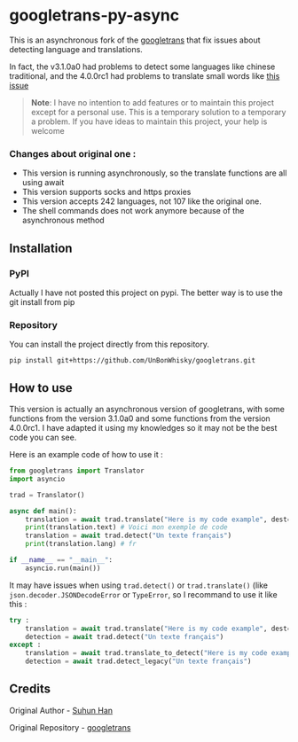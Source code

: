 # googletrans-py-async

This is an asynchronous fork of the [googletrans](https://github.com/ssut/py-googletrans) that fix issues about detecting language and translations.

In fact, the v3.1.0a0 had problems to detect some languages like chinese traditional, and the 4.0.0rc1 had problems to translate small words like [this issue](https://github.com/ssut/py-googletrans/issues/394)

> **Note**: I have no intention to add features or to maintain this project except for a personal use. This is a temporary solution to a temporary a problem. If you have ideas to maintain this project, your help is welcome

### Changes about original one :

- This version is running asynchronously, so the translate functions are all using await
- This version supports socks and https proxies
- This version accepts 242 languages, not 107 like the original one.
- The shell commands does not work anymore because of the asynchronous method

## Installation

### PyPI

Actually I have not posted this project on pypi. The better way is to use the git install from pip

### Repository

You can install the project directly from this repository.

```shell
pip install git+https://github.com/UnBonWhisky/googletrans.git
```

## How to use

This version is actually an asynchronous version of googletrans, with some functions from the version 3.1.0a0 and some functions from the version 4.0.0rc1. I have adapted it using my knowledges so it may not be the best code you can see.

Here is an example code of how to use it :
```py
from googletrans import Translator
import asyncio

trad = Translator()

async def main():
    translation = await trad.translate("Here is my code example", dest="fr")
    print(translation.text) # Voici mon exemple de code
    translation = await trad.detect("Un texte français")
    print(translation.lang) # fr

if __name__ == "__main__":
    asyncio.run(main())
```

It may have issues when using `trad.detect()` or `trad.translate()` (like `json.decoder.JSONDecodeError` or `TypeError`, so I recommand to use it like this :
```py
try :
    translation = await trad.translate("Here is my code example", dest="fr")
    detection = await trad.detect("Un texte français")
except :
    translation = await trad.translate_to_detect("Here is my code example", dest="fr")
    detection = await trad.detect_legacy("Un texte français")
```

## Credits

Original Author - [Suhun Han](https://github.com/ssut)

Original Repository - [googletrans](https://github.com/ssut/py-googletrans)
